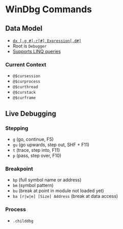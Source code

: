 # WinDbg Commands

## Data Model

- [`dx [-g #]-r[#] Expression[,d#]`](https://learn.microsoft.com/en-us/windows-hardware/drivers/debugger/dx--display-visualizer-variables-)
- Root is `Debugger`
- [Supports LINQ queries](https://learn.microsoft.com/en-us/windows-hardware/drivers/debugger/using-linq-with-the-debugger-objects#supported-linq-syntax---query-methods)

### Current Context

- `@$cursession`
- `@$curprocess`
- `@$curthread`
- `@$curstack`
- `@$curframe`

## Live Debugging

### Stepping

- `g` (go, continue, F5)
- `gu` (go upwards, step out, SHF + F11)
- `t` (trace, step into, F11)
- `p` (pass, step over, F10)

### Breakpoint

- `bp` (full symbol name or address)
- `bm` (symbol pattern)
- `bu` (break at point in module not loaded yet)
- `ba [r|w|e] [Size] Address` (break at data access)

### Process

- `.childdbg`
